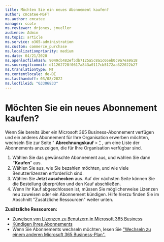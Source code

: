 ```yaml
---
title: Möchten Sie ein neues Abonnement kaufen?
author: cmcatee-MSFT
ms.author: cmcatee
manager: scotv
ms.reviewer: drjones, jmueller
audience: Admin
ms.topic: article
ms.service: o365-administration
ms.custom: commerce_purchase
ms.localizationpriority: medium
ms.date: 04/21/2020
ms.openlocfilehash: 9049cb482ef5db7125a5c8a1c66eb0c9a7ea9a18
ms.sourcegitcommit: d11262728f0617a843a0117cb5172aa322022b27
ms.translationtype: MT
ms.contentlocale: de-DE
ms.lasthandoff: 03/08/2022
ms.locfileid: "63306833"
---
```

# <a name="looking-to-buy-a-new-subscription"></a>Möchten Sie ein neues Abonnement kaufen?

Wenn Sie bereits über ein Microsoft 365 Business-Abonnement verfügen und ein anderes Abonnement für Ihre Organisation erwerben möchten, wechseln Sie zur Seite " **Abrechnungskauf** \> ["](https://go.microsoft.com/fwlink/p/?linkid=868433) , um eine Liste der Abonnements anzuzeigen, die für Ihre Organisation verfügbar sind.

1. Wählen Sie das gewünschte Abonnement aus, und wählen Sie dann **"Kaufen**" aus.
2. Wählen Sie aus, wie Sie bezahlen möchten, und wie viele Benutzerlizenzen erforderlich sind.
3. Wählen Sie **Jetzt auschecken** aus. Auf der nächsten Seite können Sie die Bestellung überprüfen und den Kauf abschließen.
4. Wenn Ihr Kauf abgeschlossen ist, müssen Sie möglicherweise Lizenzen neu zuweisen oder ein Abonnement kündigen. Hilfe hierzu finden Sie im Abschnitt "Zusätzliche Ressourcen" weiter unten.

 **Zusätzliche Ressourcen:**
  
- [Zuweisen von Lizenzen zu Benutzern in Microsoft 365 Business](https://docs.microsoft.com/microsoft-365/admin/add-users/add-users)
- [Kündigen Ihres Abonnements](https://docs.microsoft.com/microsoft-365/commerce/subscriptions/cancel-your-subscription)
- Wenn Sie Abonnements wechseln möchten, lesen Sie ["Wechseln zu einem anderen Microsoft 365 Business-Plan".](https://docs.microsoft.com/microsoft-365/commerce/subscriptions/switch-to-a-different-plan)
